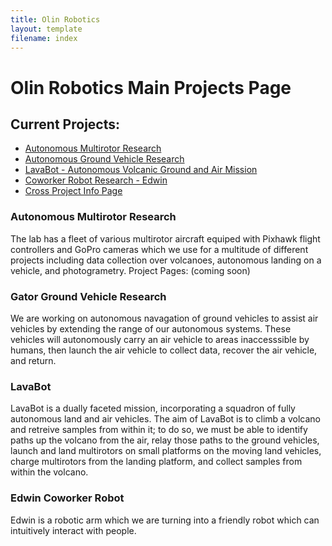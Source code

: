 ```yaml
---
title: Olin Robotics
layout: template
filename: index
--- 
```


# Olin Robotics Main Projects Page

## Current Projects:

- [Autonomous Multirotor Research](#autonomous_multirotor_research)
- [Autonomous Ground Vehicle Research](#gator_ground_vehicle_research)
- [LavaBot - Autonomous Volcanic Ground and Air Mission](#lavabot)
- [Coworker Robot Research - Edwin](#edwin_coworker_robot)
- [Cross Project Info Page](info_dump)

### Autonomous Multirotor Research
  The lab has a fleet of various multirotor aircraft equiped with Pixhawk flight controllers and GoPro cameras which we use for a multitude of different projects including data collection over volcanoes, autonomous landing on a vehicle, and photogrametry.
  Project Pages: (coming soon)

### Gator Ground Vehicle Research
  We are working on autonomous navagation of ground vehicles to assist air vehicles by extending the range of our autonomous systems.  These vehicles will autonomously carry an air vehicle to areas inaccesssible by humans, then launch the air vehicle to collect data, recover the air vehicle, and return.
  
### LavaBot
  LavaBot is a dually faceted mission, incorporating a squadron of fully autonomous land and air vehicles. The aim of LavaBot is to climb a volcano and retreive samples from within it; to do so, we must be able to identify paths up the volcano from the air, relay those paths to the ground vehicles, launch and land multirotors on small platforms on the moving land vehicles, charge multirotors from the landing platform, and collect samples from within the volcano.
  
### Edwin Coworker Robot
  Edwin is a robotic arm which we are turning into a friendly robot which can intuitively interact with people.
  
  
  
